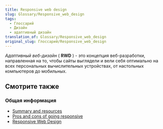 ```yaml
---
title: Responsive web design
slug: Glossary/Responsive_web_design
tags:
  - Глоссарий
  - Дизайн
  - адаптивный дизайн
translation_of: Glossary/Responsive_web_design
original_slug: Глоссарий/Responsive_web_design
---
```


_Адаптивный веб-дизайн_ ( **RWD** ) - это концепция веб-разработки, направленная на то, чтобы сайты выглядели и вели себя оптимально на всех персональных вычислительных устройствах, от настольных компьютеров до мобильных.

## Смотрите также

### Общая информация

- [Summary and resources](/ru/docs/Web_Development/Responsive_Web_design)
- [Pros and cons of going responsive](/ru/docs/Web_Development/Mobile/Responsive_design)
- [Responsive Web Design](http://msdn.microsoft.com/en-us/magazine/hh653584.aspx)
